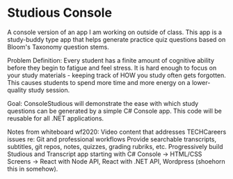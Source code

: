 # Studious Console
A console version of an app I am working on outside of class. This app is a study-buddy type app that helps generate practice quiz questions based on Bloom's Taxonomy question stems. 

Problem Definition:
Every student has a finite amount of cognitive ability before they begin to fatigue and feel stress. It is hard enough to focus on your study materials - keeping track of HOW you study often gets forgotten. This causes students to spend more time and more energy on a lower-quality study session. 

Goal:
ConsoleStudious will demonstrate the ease with which study questions can be generated by a simple C# Console app.
This code will be reusable for all .NET applications. 


Notes from whiteboard wf2020:
Video content that addresses TECHCareers issues re: Git and professional workflows
Provide searchable transcripts, subtitles, git repos, notes, quizzes, grading rubriks, etc.
Progressively build Studious and Transcript app starting with C# Console -> HTML/CSS Screens -> React with Node API, React with .NET API, Wordpress (shoehorn this in somehow).
